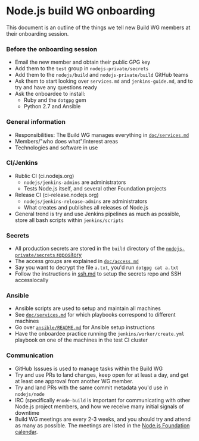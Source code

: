 # Node.js build WG onboarding

This document is an outline of the things we tell new Build WG members at their
onboarding session.

### Before the onboarding session

* Email the new member and obtain their public GPG key
* Add them to the `test` group in `nodejs-private/secrets`
* Add them to the `nodejs/build` and `nodejs-private/build` GitHub teams
* Ask them to start looking over `services.md` and `jenkins-guide.md`,
  and to try and have any questions ready
* Ask the onboardee to install:
  * Ruby and the `dotgpg` gem
  * Python 2.7 and Ansible

### General information

* Responsibilities: The Build WG manages everything in
  [`doc/services.md`](doc/services.md)
* Members/"who does what"/interest areas
* Technologies and software in use

### CI/Jenkins

* Rublic CI (ci.nodejs.org)
  * `nodejs/jenkins-admins` are administrators
  * Tests Node.js itself, and several other Foundation projects
* Release CI (ci-release.nodejs.org)
  * `nodejs/jenkins-release-admins` are administrators
  * What creates and publishes all releases of Node.js
* General trend is try and use Jenkins pipelines as much as possible,
  store all bash scripts within `jenkins/scripts`

### Secrets

* All production secrets are stored in the `build` directory of the
[`nodejs-private/secrets` repository][]
* The access groups are explained in [`doc/access.md`](doc/access.md)
* Say you want to decrypt the file `a.txt`, you'd run `dotgpg cat a.txt`
* Follow the instructions in [ssh.md](doc/ssh.md) to setup the secrets
  repo and SSH accesslocally

### Ansible

* Ansible scripts are used to setup and maintain all machines
* See [`doc/services.md`](doc/services.md) for which playbooks
  correspond to different machines
* Go over [`ansible/README.md`](ansible/README.md) for Ansible setup
  instructions
* Have the onboardee practice running the `jenkins/worker/create.yml` playbook
on one of the machines in the test CI cluster

### Communication

* GitHub Isssues is used to manage tasks within the Build WG
* Try and use PRs to land changes, keep open for at least a day, and get
  at least one approval from another WG member.
* Try and land PRs with the same commit metadata you'd use in
  `nodejs/node`
* IRC (specifically `#node-build` is important for communicating with
  other Node.js project members, and how we receive many initial signals
of downtime
* Build WG meetings are every 2-3 weeks, and you should try and attend
  as many as possible. The meetings are listed in the [Node.js
Foundation calendar][].

[`nodejs-private/secrets` repository]: https://github.com/nodejs-private/secrets
[Node.js Foundation calendar]: https://nodejs.org/calendar
